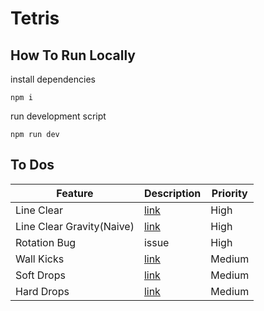# Tetris
 

## How To Run Locally 

install dependencies 
```
npm i
```

run development script
```
npm run dev
```

## To Dos 

Feature | Description | Priority
--- | --- | ---
Line Clear | [link](https://tetris.fandom.com/wiki/Line_clear) | High
Line Clear Gravity(Naive) | [link](https://tetris.fandom.com/wiki/Line_clear#Naive) | High
Rotation Bug | issue | High
Wall Kicks | [link](https://tetris.fandom.com/wiki/Wall_kick) | Medium
Soft Drops | [link](https://tetris.fandom.com/wiki/Soft_Drop) | Medium 
Hard Drops | [link](https://tetris.fandom.com/wiki/Hard_Drop) | Medium

